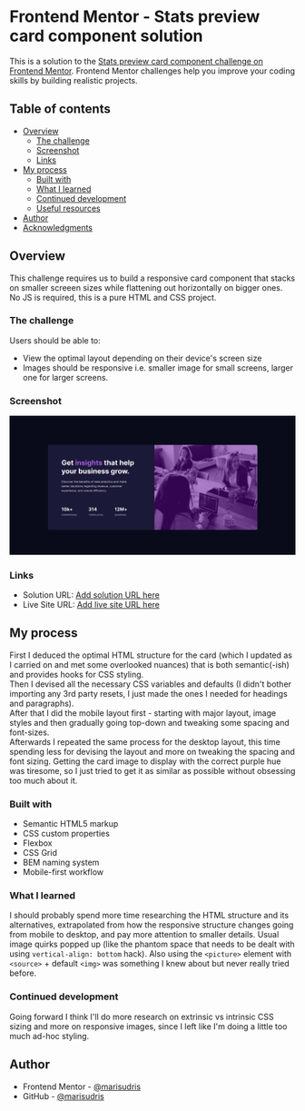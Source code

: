# Frontend Mentor - Stats preview card component solution

This is a solution to the [Stats preview card component challenge on Frontend Mentor](https://www.frontendmentor.io/challenges/stats-preview-card-component-8JqbgoU62). Frontend Mentor challenges help you improve your coding skills by building realistic projects.

## Table of contents

- [Overview](#overview)
  - [The challenge](#the-challenge)
  - [Screenshot](#screenshot)
  - [Links](#links)
- [My process](#my-process)
  - [Built with](#built-with)
  - [What I learned](#what-i-learned)
  - [Continued development](#continued-development)
  - [Useful resources](#useful-resources)
- [Author](#author)
- [Acknowledgments](#acknowledgments)

## Overview

This challenge requires us to build a responsive card component that stacks on
smaller screeen sizes while flattening out horizontally on bigger ones. No JS is required, this
is a pure HTML and CSS project.

### The challenge

Users should be able to:

- View the optimal layout depending on their device's screen size
- Images should be responsive i.e. smaller image for small screens, larger one for
  larger screens.

### Screenshot

![](./design/my-result.png)

### Links

- Solution URL: [Add solution URL here](https://your-solution-url.com)
- Live Site URL: [Add live site URL here](https://your-live-site-url.com)

## My process

First I deduced the optimal HTML structure for the card (which I updated as
I carried on and met some overlooked nuances) that is both semantic(-ish) and provides
hooks for CSS styling.  
Then I devised all the necessary CSS variables and defaults (I didn't
bother importing any 3rd party resets, I just made the ones I needed for headings and paragraphs).  
After that I did the mobile layout first - starting with major layout, image
styles and then gradually going top-down and tweaking some spacing and font-sizes.  
Afterwards I repeated the same process for the desktop layout, this time spending less
for devising the layout and more on tweaking the spacing and font sizing. Getting the card image
to display with the correct purple hue was tiresome, so I just tried to get it as similar
as possible without obsessing too much about it.

### Built with

- Semantic HTML5 markup
- CSS custom properties
- Flexbox
- CSS Grid
- BEM naming system
- Mobile-first workflow

### What I learned

I should probably spend more time researching the HTML structure and its alternatives,
extrapolated from how the responsive structure changes going from mobile to desktop, and
pay more attention to smaller details.
Usual image quirks popped up (like the phantom space that needs to be dealt with
using `vertical-align: bottom` hack).
Also using the `<picture>` element with `<source>` + default `<img>` was something I
knew about but never really tried before.

### Continued development

Going forward I think I'll do more research on extrinsic vs intrinsic CSS sizing and more
on responsive images, since I left like I'm doing a little too much ad-hoc styling.

## Author

- Frontend Mentor - [@marisudris](https://www.frontendmentor.io/profile/marisudris)
- GitHub - [@marisudris](https://www.github.com/marisudris)
